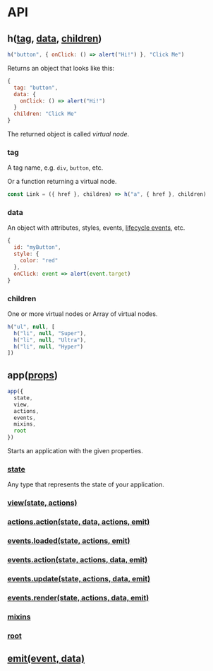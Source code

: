 # API

## h(<a href="#h_tag">tag</a>, <a href="#h_data">data</a>, <a href="#h_children">children</a>)

```js
h("button", { onClick: () => alert("Hi!") }, "Click Me")
```

Returns an object that looks like this:

```js
{
  tag: "button",
  data: {
    onClick: () => alert("Hi!")
  }
  children: "Click Me"
}
```

The returned object is called _virtual node_.

### <a name="h_tag"></a> tag

A tag name, e.g. `div`, `button`, etc.

Or a function returning a virtual node.

```js
const Link = ({ href }, children) => h("a", { href }, children)
```

### <a name="h_data"></a> data

An object with attributes, styles, events, [lifecycle events](#...), etc.

```js
{
  id: "myButton",
  style: {
    color: "red"
  },
  onClick: event => alert(event.target)
}
```

### <a name="h_children"></a> children

One or more virtual nodes or Array of virtual nodes.

```js
h("ul", null, [
  h("li", null, "Super"),
  h("li", null, "Ultra"),
  h("li", null, "Hyper")
])
```

## app(<a href="app_props">props</a>)

```jsx
app({
  state,
  view,
  actions,
  events,
  mixins,
  root
})
```

Starts an application with the given properties.

<a name="props"><a>

### [state](/docs/state.md)

Any type that represents the state of your application.


### [view(state, actions)](/docs/view.md)
### [actions.action(state, data, actions, emit)](/docs/actions.md#calling_actions)
### [events.loaded(state, actions, emit)](/docs/events.md#loaded)
### [events.action(state, actions, data, emit)](/docs/events.md#action)
### [events.update(state, actions, data, emit)](/docs/events.md#update)
### [events.render(state, actions, data, emit)](/docs/events.md#render)
### [mixins](/docs/mixins.md)
### [root](/docs/root.md)
## [emit(event, data)](/docs/events.md#emit)


